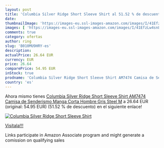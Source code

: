```yaml
---
layout: post
title: 'Columbia Silver Ridge Short Sleeve Shirt al 51.52 % de descuento'
date: 
thumbnailImage: 'https://images-eu.ssl-images-amazon.com/images/I/41EfzLw4snL._SL200_.jpg'
images: [ 'https://images-eu.ssl-images-amazon.com/images/I/41EfzLw4snL._SL200_.jpg' ]
comments: true
category: ofertas
author: ring
slug: 'B010MU9HRY-es'
description:
actualPrice: 26.64 EUR
currency: EUR
price: 26.64
comparePrice: 54.95 EUR
inStock: true
prodname: 'Columbia Silver Ridge Short Sleeve Shirt AM7474 Camisa de Senderismo Manga Corta  Hombre  Gris  Steel   M'
country: 'es'
---
```


Ahora mismo tienes [Columbia Silver Ridge Short Sleeve Shirt AM7474 Camisa de Senderismo Manga Corta  Hombre  Gris  Steel   M](https://www.amazon.es/dp/B010MU9HRY/?tag=tolees-21) a 26.64 EUR (original: 54.95 EUR) (51.52 %  de descuento) en el siguiente enlace!

[![Columbia Silver Ridge Short Sleeve Shirt](https://images-eu.ssl-images-amazon.com/images/I/41EfzLw4snL._SL200_.jpg)](https://www.amazon.es/dp/B010MU9HRY/?tag=tolees-21)

[Visítala!!!](https://www.amazon.es/dp/B010MU9HRY/?tag=tolees-21)

Links participate in Amazon Associate program and might generate a comission on qualifying sales
